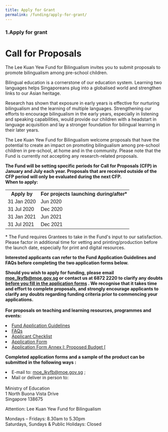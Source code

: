```yaml
---
title: Apply for Grant
permalink: /funding/apply-for-grant/
---
```


### 1.Apply for grant
<html>
<body>
<h1>Call for Proposals</h1>
<p>The Lee Kuan Yew Fund for Bilingualism invites you to submit proposals to promote bilingualism among pre-school children.</p>
<p>Bilingual education is a cornerstone of our education system. Learning two languages helps
Singaporeans plug into a globalised world and strengthen links to our Asian heritage.</p>
<p>Research has shown that exposure in early years is effective for nurturing bilingualism and the
learning of multiple languages. Strengthening our efforts to encourage bilingualism in the early
years, especially in listening and speaking capabilities, would provide our children with a headstart in
language acquisition and lay a stronger foundation for bilingual learning in their later years.</p>
<p>The Lee Kuan Yew Fund for Bilingualism welcome  proposals that have the potential to create an
impact on promoting bilingualism among pre-school children in pre-school, at home and in the
community. Please note that the Fund is currently not accepting any research-related proposals.</p>
<p><strong>The Fund will be setting specific periods for Call for Proposals (CFP) in January and July each year.  Proposals that are received outside of the CFP period will only be evaluated during the next CFP.  <br/>When to apply:</strong></p>
<style>
table {
  font-family: arial, sans-serif;
  border-collapse: collapse;
  width: 100%;
}

td, th {
  border: 1px solid #dddddd;
  text-align: left;
  padding: 8px;
}

tr:nth-child(even) {
  background-color: #dddddd;
}
</style>
<body>
<table>
  <tr>
    <th>Apply by</th>
    <th>For projects launching during/after*</th>
  </tr>
  <tr>
    <td>31 Jan 2020</td>
    <td>Jun 2020</td>
  </tr>
  <tr>
    <td>31 Jul 2020</td>
    <td>Dec 2020</td>  
  </tr>
  <tr>
    <td>31 Jan 2021</td>
    <td>Jun 2021</td>   
  </tr>
  <tr>
    <td>31 Jul 2021</td>
    <td>Dec 2021</td> 
  </tr>
</table>
<p>* The Fund requires Grantees to take in the Fund&#39;s input to our satisfaction. Please factor in
additional time for vetting and printing/production before the launch date, especially for print and
digital resources.</p>
<p><strong>Interested applicants can refer to the Fund Application Guidelines and FAQs before completing the two application forms below.</strong></p>
<p><strong>Should you wish to apply for funding, please email <a href="mailto:moe_lkyfb@moe.gov.s">moe_lkyfb@moe.gov.sg</a> or contact us at
6872 2220 to clarify any doubts<u> before you fill in the application forms</u> . We recognise that it
takes time and effort to complete proposals, and strongly encourage applicants to clarify any
doubts regarding funding criteria prior to commencing your applications.</strong><br/><br/>
<strong>For proposals on teaching and learning resources, programmes and events:</strong>
<li><a href="/funding/Application_Guidelines.pdf">Fund Application Guidelines</a></li>
<li><a href="/funding/FAQs.pdf">FAQs</a></li>
<li><a href="/funding/ApplicantChecklist.docx">Applicant Checklist</a></li>
<li><a href="/funding/ApplicationForm.docx">Application Form</a></li>
<li><a href="/funding/ProposedBudget.xlsx">Application Form Annex I: Proposed Budget [</a></li></p>
<p><strong>Completed application forms and a sample of the product can be submitted in the following
ways :</strong>
<li>E-mail to: <a href="mailto:moe_lkyfb@moe.gov.sg"> moe_lkyfb@moe.gov.sg</a> ;</li>
<li>Mail or deliver in person to:</li><br/>
Ministry of Education<br/>
1 North Buona Vista Drive<br/>
Singapore 138675</p>
<p>Attention: Lee Kuan Yew Fund for Bilingualism</p>
<p>Mondays – Fridays: 8.30am to 5.30pm<br/>
Saturdays, Sundays &amp; Public Holidays: Closed</p>
</body>


